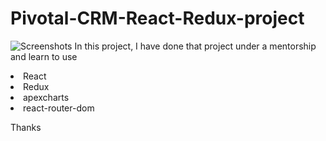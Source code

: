 # Pivotal-CRM-React-Redux-project
![Screenshots](https://user-images.githubusercontent.com/60659414/154098450-7bd290b8-e6ed-41a4-a598-edd83eadac29.png)
 In this project, I have done that project under a mentorship and learn to  use
 <li>React</li>
 <li>Redux</li>
 <li>apexcharts</li>
 <li>react-router-dom</li>
 
 Thanks
